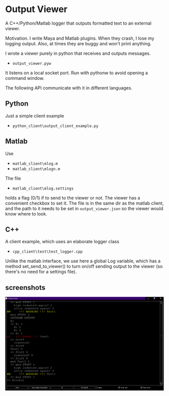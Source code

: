 
# Output Viewer
A C++/Python/Matlab logger that outputs formatted text to an external viewer.

Motivation.
I write Maya and Matlab plugins. When they crash, I lose my logging output. Also, at times they are buggy and won't print anything.

I wrote a viewer purely in python that receives and outputs messages. 

- `output_viewer.pyw`

It listens on a local socket port.
Run with pythonw to avoid opening a command window.

The following API communicate with it in different languages.

## Python

Just a simple client example

- `python_client\output_client_example.py`

## Matlab

Use

- `matlab_client\mlog.m`
- `matlab_client\mlogn.m`

The file 

- `matlab_client\mlog.settings`

holds a flag (0/1) if to send to the viewer or not.
The viewer has a convenient checkbox to set it. 
The file is in the same dir as the matlab client, and the path to it needs to be set in `output_viewer.json` so the viewer would know where to look.

## C++

A client example, which uses an elaborate logger class

- `cpp_client\test\test_logger.cpp`

Unlike the matlab interface, we use here a global Log variable, which has a method set_send_to_viewer() to turn on/off sending output to the viewer (so there's no need for a settings file). 

## screenshots
![img](https://github.com/zoharl3/output_viewer/blob/main/screenshots/screenshot.png?raw=true)

